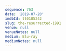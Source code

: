 ```yaml
---
sequence: 763
date: '2019-07-20'
imdbId: tt0105242
slug: the-resurrected-1991
venue: null
venueNotes: null
medium: Blu-ray
mediumNotes: null
---
```


